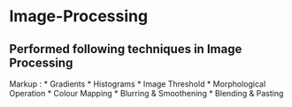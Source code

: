 # Image-Processing

## Performed following techniques in Image Processing

Markup : * Gradients
         * Histograms
         * Image Threshold
         * Morphological Operation
         * Colour Mapping
         * Blurring & Smoothening
         * Blending & Pasting
         
